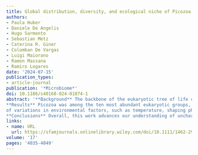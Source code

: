```yaml
---
title: Global distribution, diversity, and ecological niche of Picozoa, a widespread and enigmatic marine protist lineage
authors:
- Paula Huber
- Daniele De Angelis
- Hugo Sarmento
- Sebastian Metz
- Caterina R. Giner
- Colomban De Vargas
- Luigi Maiorano
- Ramon Massana
- Ramiro Logares
date: '2024-07-15'
publication_types:
- article-journal
publication: '*Microbiome*'
doi: 10.1186/s40168-024-01874-1
abstract: '**Background** The backbone of the eukaryotic tree of life contains taxa only found in molecular surveys, of which we still have a limited understanding. Such is the case of Picozoa, an enigmatic lineage of heterotrophic picoeukaryotes within the supergroup Archaeplastida, which has emerged as a significant component of marine microbial plank- tonic communities. To enhance our understanding of the diversity, distribution, and ecology of Picozoa, we conduct a comprehensive assessment at different levels, from assemblages to taxa, employing phylogenetic analysis, species distribution modeling, and ecological niche characterization.  
**Results** Picozoa was among the ten most abundant eukaryotic groups, found almost exclusively in marine environ- ments. The phylum was represented by 179 Picozoa’s OTU (pOTUs) placed in five phylogenetic clades. Picozoa com- munity structure had a clear latitudinal pattern, with polar assemblages tending to cluster separately from non-polar ones. Based on the abundance and occupancy pattern, the pOTUs were classified into four categories: Low-abundant, Widespread, Polar, and Non-polar. We calculated the ecological niche of each of these categories. Notably, pOTUs sharing similar ecological niches were not closely related species, indicating a phylogenetic overdispersion in Picozoa communities. This could be attributed to competitive exclusion and the strong influence of the seasonal amplitude
of variations in environmental factors, such as temperature, shaping physiological and ecological traits.  
**Conclusions** Overall, this work advances our understanding of uncharted protists’ evolutionary dynamics and eco- logical strategies. Our results highlight the importance of understanding the species-level ecology of marine het- eroflagellates like Picozoa. The observed phylogenetic overdispersion challenges the concept of phylogenetic niche conservatism in protist communities, suggesting that closely related species do not necessarily share similar ecologi- cal niches.'
links:
- name: URL
  url: https://sfamjournals.onlinelibrary.wiley.com/doi/10.1111/1462-2920.12955
volume: '17'
pages: '4035-4049'
---
```


